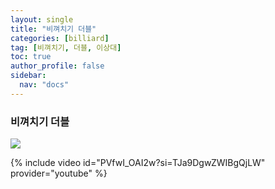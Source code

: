 ```yaml
---
layout: single
title: "비껴치기 더블"
categories: [billiard]
tag: [비껴치기, 더블, 이상대]
toc: true
author_profile: false
sidebar:
  nav: "docs"
---
```


### 비껴치기 더블

[![](/images/%EB%8D%94%EB%B8%94%EC%BF%A0%EC%85%98%20%EC%9D%B4%EC%83%81%EB%8C%80.png)](https://1drv.ms/p/s!AuJKpwyYpUY9gYAcKW_e7BNeczuQtQ?e=w2hNii)

{% include video id="PVfwI_OAI2w?si=TJa9DgwZWIBgQjLW" provider="youtube" %}
